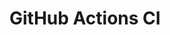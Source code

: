 # GitHub Actions CI
























































































































































































































































































































































































































































































































































































































































































































































































































































































































































































